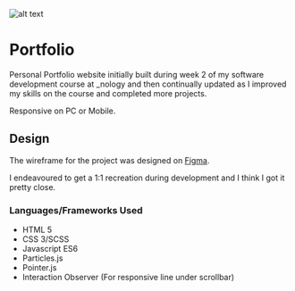 ![alt text](./assets/images/readme\_head.png)

# Portfolio 

Personal Portfolio website initially built during week 2 of my software development course at \_nology and then continually updated as I improved my skills on the course and completed more projects. 

Responsive on PC or Mobile. 


## Design 

The wireframe for the project was designed on [Figma](https://www.figma.com/file/UQ7NcCBE9NScccttfMR9e2/Portfolio---Week-1?node-id=0%3A1). 

I endeavoured to get a 1:1 recreation during development and I think I got it pretty close.

### Languages/Frameworks Used

* HTML 5
* CSS 3/SCSS
* Javascript ES6
* Particles.js 
* Pointer.js 
* Interaction Observer (For responsive line under scrollbar) 

